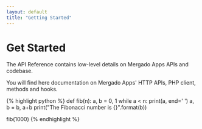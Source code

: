 ```yaml
---
layout: default
title: "Getting Started"
---
```


# Get Started

The API Reference contains low-level details on Mergado Apps APIs and codebase.

You will find here documentation on Mergado Apps' HTTP APIs, PHP client, methods and hooks.

{% highlight python %}
def fib(n):
    a, b = 0, 1
    while a < n:
        print(a, end=' ')
        a, b = b, a+b
    print("The Fibonacci number is {}".format(b))

fib(1000)
{% endhighlight %}

